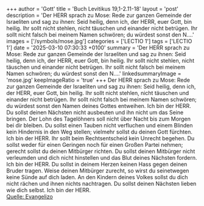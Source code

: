 +++
author = 'Gott'
title = 'Buch Levitikus 19,1-2.11-18'
layout = 'post'
description = 'Der HERR sprach zu Mose: Rede zur ganzen Gemeinde der Israeliten und sag zu ihnen: Seid heilig, denn ich, der HERR, euer Gott, bin heilig. Ihr sollt nicht stehlen, nicht täuschen und einander nicht betrügen. Ihr sollt nicht falsch bei meinem Namen schwören; du würdest sonst den N....'
images = ['/symbols/mose.jpg']
categories = ['LECTIO 1']
tags = ['LECTIO 1']
date = '2025-03-10 07:30:33 +0100'
summary = 'Der HERR sprach zu Mose: Rede zur ganzen Gemeinde der Israeliten und sag zu ihnen: Seid heilig, denn ich, der HERR, euer Gott, bin heilig. Ihr sollt nicht stehlen, nicht täuschen und einander nicht betrügen. Ihr sollt nicht falsch bei meinem Namen schwören; du würdest sonst den N....'
linkedsummaryImage = 'mose.jpg'
keepImageRatio = 'true'
+++
Der HERR sprach zu Mose:
Rede zur ganzen Gemeinde der Israeliten und sag zu ihnen: Seid heilig, denn ich, der HERR, euer Gott, bin heilig.
Ihr sollt nicht stehlen, nicht täuschen und einander nicht betrügen.
Ihr sollt nicht falsch bei meinem Namen schwören; du würdest sonst den Namen deines Gottes entweihen.<!--more--> Ich bin der HERR.
Du sollst deinen Nächsten nicht ausbeuten und ihn nicht um das Seine bringen. Der Lohn des Tagelöhners soll nicht über Nacht bis zum Morgen bei dir bleiben.
Du sollst einen Tauben nicht verfluchen und einem Blinden kein Hindernis in den Weg stellen; vielmehr sollst du deinen Gott fürchten. Ich bin der HERR.
Ihr sollt beim Rechtsentscheid kein Unrecht begehen. Du sollst weder für einen Geringen noch für einen Großen Partei nehmen; gerecht sollst du deinen Mitbürger richten.
Du sollst deinen Mitbürger nicht verleumden und dich nicht hinstellen und das Blut deines Nächsten fordern. Ich bin der HERR.
Du sollst in deinem Herzen keinen Hass gegen deinen Bruder tragen. Weise deinen Mitbürger zurecht, so wirst du seinetwegen keine Sünde auf dich laden.
An den Kindern deines Volkes sollst du dich nicht rächen und ihnen nichts nachtragen. Du sollst deinen Nächsten lieben wie dich selbst. Ich bin der HERR.<br> [Quelle: Evangelizo](https://evangeliumtagfuertag.org/DE/gospel)